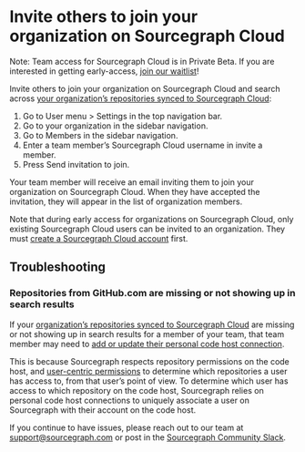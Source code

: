 # Invite others to join your organization on Sourcegraph Cloud
Note: Team access for Sourcegraph Cloud is in Private Beta. If you are interested in getting early-access, [join our waitlist](https://share.hsforms.com/14OQ3RoPpQTOXvZlUpgx6-A1n7ku?utm_medium=direct-traffic&utm_source=in-product&utm_term=in-product-banner&utm_content=cloud-product-beta-teams)!

Invite others to join your organization on Sourcegraph Cloud and search across [your organization’s repositories synced to Sourcegraph Cloud](./adding_your_org_repos_to_cloud.md):

1. Go to User menu > Settings in the top navigation bar.
2. Go to your organization in the sidebar navigation.
3. Go to Members in the sidebar navigation.
4. Enter a team member’s Sourcegraph Cloud username in invite a member.
5. Press Send invitation to join.

Your team member will receive an email inviting them to join your organization on Sourcegraph Cloud. When they have accepted the invitation, they will appear in the list of organization members.

Note that during early access for organizations on Sourcegraph Cloud, only existing Sourcegraph Cloud users can be invited to an organization. They must [create a Sourcegraph Cloud account](https://sourcegraph.com/sign-up) first. 

## Troubleshooting

### Repositories from GitHub.com are missing or not showing up in search results

If your [organization’s repositories synced to Sourcegraph Cloud](./adding_your_org_repos_to_cloud.md) are missing or not showing up in search results for a member of your team, that team member may need to [add or update their personal code host connection](../../code_search/how-to/adding_repositories_to_cloud.md).

This is because Sourcegraph respects repository permissions on the code host, and [user-centric permissions](../../admin/repo/permissions.md) to determine which repositories a user has access to, from that user’s point of view. To determine which user has access to which repository on the code host, Sourcegraph relies on personal code host connections to uniquely associate a user on Sourcegraph with their account on the code host.

If you continue to have issues, please reach out to our team at [support@sourcegraph.com](mailto:support@sourcegraph.com) or post in the [Sourcegraph Community Slack](http://srcgr.ph/join-community-space).
